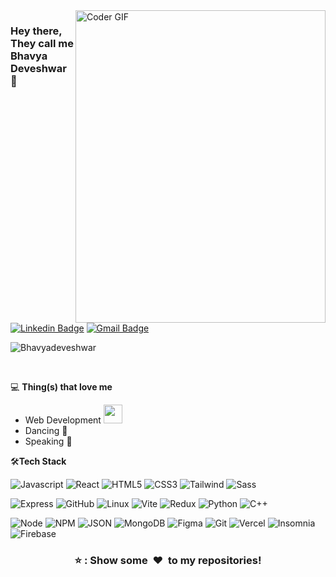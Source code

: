 <!--img align="right" src="https://media.giphy.com/media/nKWDeysTQBv9u/giphy.gif" alt="Coder GIF" width="420" height="330">
<!-- https://miro.medium.com/max/2878/0*M50IPKZz58Fyy178.gif -->
<img align="right" src="https://i.giphy.com/media/v1.Y2lkPTc5MGI3NjExbmEwcWg2Mjl2dmJhZXpzdDd1aHQ3MnhiZHJtbnAxcXhzdnJqNWRzeSZlcD12MV9pbnRlcm5hbF9naWZfYnlfaWQmY3Q9Zw/NytMLKyiaIh6VH9SPm/giphy.gif" alt="Coder GIF" width="400" height="500">

### Hey there, They call me Bhavya Deveshwar 👋

[![Linkedin Badge](https://img.shields.io/badge/-bhavyadeveshwar-blue?style=flat-square&logo=Linkedin&logoColor=white&link=https://www.linkedin.com/in/bhavya-deveshwar/)](https://www.linkedin.com/in/bhavya-deveshwar/)
[![Gmail Badge](https://img.shields.io/badge/-bhavyadeveshwar@gmail.com-c14438?style=flat-square&logo=Gmail&logoColor=white&link=mailto:bhavyadeveshwar@gmail.com)](mailto:njaseemuddin@gmail.com)
<br>

<p align="left"> <img src="https://komarev.com/ghpvc/?username=Bhavyadeveshwar" alt="Bhavyadeveshwar" /> </p>
</br>




💻 **Thing(s) that love me**

- Web Development <img src="https://media.giphy.com/media/WUlplcMpOCEmTGBtBW/giphy.gif" width="30">
- Dancing 💃
- Speaking 🎤
    <!---
    <a href="https://github.com/anuraghazra/github-readme-stats" title="Go to Source">
      <img align="right" width=420 height="auto" src="https://github-readme-stats.vercel.app/api?username=Bhavyadeveshwar&show_icons=true&theme=dark&border_color=61dafb&hide_border=true&include_all_commits=true" />
    </a> --->

🛠**Tech Stack**

![Javascript](https://img.shields.io/badge/JavaScript-323330?style=for-the-badge&logo=javascript&logoColor=F7DF1E)
![React](https://img.shields.io/badge/React-20232A?style=for-the-badge&logo=react&logoColor=61DAFB)
![HTML5](https://img.shields.io/badge/HTML5-E34F26?style=for-the-badge&logo=html5&logoColor=white)
![CSS3](https://img.shields.io/badge/CSS3-1572B6?style=for-the-badge&logo=css3&logoColor=white)
![Tailwind](https://img.shields.io/badge/Tailwind_CSS-38B2AC?style=for-the-badge&logo=tailwind-css&logoColor=white)
![Sass](https://img.shields.io/badge/Sass-CC6699?style=for-the-badge&logo=sass&logoColor=white)

![Express](https://img.shields.io/badge/Express%20js-000000?style=for-the-badge&logo=express&logoColor=white)
![GitHub](https://img.shields.io/badge/GitHub-100000?style=for-the-badge&logo=github&logoColor=white)
![Linux](https://img.shields.io/badge/Linux-FCC624?style=for-the-badge&logo=linux&logoColor=black)
![Vite](https://img.shields.io/badge/Vite-B73BFE?style=for-the-badge&logo=vite&logoColor=FFD62E)
![Redux](https://img.shields.io/badge/Redux-593D88?style=for-the-badge&logo=redux&logoColor=white)
![Python](https://img.shields.io/badge/Python-FFD43B?style=for-the-badge&logo=python&logoColor=blue)
![C++](https://img.shields.io/badge/C%2B%2B-00599C?style=for-the-badge&logo=c%2B%2B&logoColor=white)

![Node](https://img.shields.io/badge/Node%20js-339933?style=for-the-badge&logo=nodedotjs&logoColor=white)
![NPM](https://img.shields.io/badge/npm-CB3837?style=for-the-badge&logo=npm&logoColor=white)
![JSON](https://img.shields.io/badge/json-5E5C5C?style=for-the-badge&logo=json&logoColor=white)
![MongoDB](https://img.shields.io/badge/MongoDB-4EA94B?style=for-the-badge&logo=mongodb&logoColor=white)
![Figma](https://img.shields.io/badge/Figma-F24E1E?style=for-the-badge&logo=figma&logoColor=white)
![Git](https://img.shields.io/badge/GIT-E44C30?style=for-the-badge&logo=git&logoColor=white)
![Vercel](https://img.shields.io/badge/Vercel-000000?style=for-the-badge&logo=vercel&logoColor=white)
![Insomnia](https://img.shields.io/badge/Insomnia-5849be?style=for-the-badge&logo=Insomnia&logoColor=white)
![Firebase](https://img.shields.io/badge/firebase-ffca28?style=for-the-badge&logo=firebase&logoColor=black)

<div align="center">
    <h3 align="center">⭐ : Show some &nbsp;❤️&nbsp; to my repositories!</h3>
</div>



<!---

You can click the Preview link to take a look at your changes.
--->
